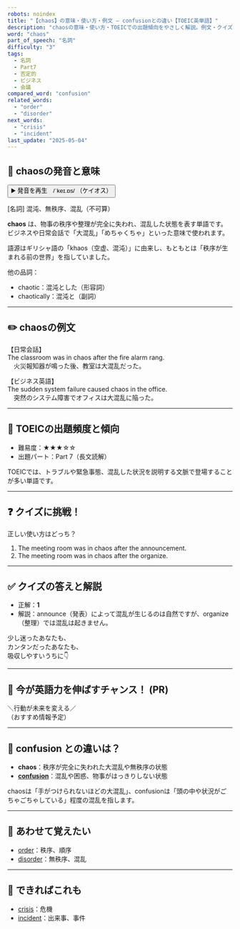 ```yaml
---
robots: noindex
title: "【chaos】の意味・使い方・例文 ― confusionとの違い【TOEIC英単語】"
description: "chaosの意味・使い方・TOEICでの出題傾向をやさしく解説。例文・クイズ付きでconfusionとの違いもわかりやすく学べます。"
word: "chaos"
part_of_speech: "名詞"
difficulty: "3"
tags:
  - 名詞
  - Part7
  - 否定的
  - ビジネス
  - 会議
compared_word: "confusion"
related_words:
  - "order"
  - "disorder"
next_words:
  - "crisis"
  - "incident"
last_update: "2025-05-04"
---
```


## 🔰 chaosの発音と意味

<button class="play-audio" onclick="playTTS('chaos')">
  <span class="play-audio-main">
    ▶️ 発音を再生　/ˈkeɪ.ɒs/
  </span>
  <span class="play-audio-sub">
    （ケイオス）
  </span>
</button>

[名詞] 混沌、無秩序、混乱（不可算）

**chaos** は、物事の秩序や整理が完全に失われ、混乱した状態を表す単語です。  
ビジネスや日常会話で「大混乱」「めちゃくちゃ」といった意味で使われます。

語源はギリシャ語の「khaos（空虚、混沌）」に由来し、もともとは「秩序が生まれる前の世界」を指していました。

他の品詞：  
- chaotic：混沌とした（形容詞）
- chaotically：混沌と（副詞）

---

## ✏️ chaosの例文

【日常会話】  
The classroom was in chaos after the fire alarm rang.  
　火災報知器が鳴った後、教室は大混乱だった。

【ビジネス英語】  
The sudden system failure caused chaos in the office.  
　突然のシステム障害でオフィスは大混乱に陥った。

---

## 🎯 TOEICの出題頻度と傾向

- 難易度：★★★☆☆
- 出題パート：Part 7（長文読解）

TOEICでは、トラブルや緊急事態、混乱した状況を説明する文脈で登場することが多い単語です。

---

## ❓ クイズに挑戦！

正しい使い方はどっち？

1. The meeting room was in chaos after the announcement.  
2. The meeting room was in chaos after the organize.

---

## ✅ クイズの答えと解説

- 正解：**1**
- 解説：announce（発表）によって混乱が生じるのは自然ですが、organize（整理）では混乱は起きません。

少し迷ったあなたも、  
カンタンだったあなたも、  
吸収しやすいうちに👇️

---

## 🚀 今が英語力を伸ばすチャンス！ (PR)

<div class="info-center">
＼行動が未来を変える／<br>  
（おすすめ情報予定）
</div>

---

## 🤔  confusion との違いは？

- **chaos**：秩序が完全に失われた大混乱や無秩序の状態
- **[confusion](/word/confusion/)**：混乱や困惑、物事がはっきりしない状態

chaosは「手がつけられないほどの大混乱」、confusionは「頭の中や状況がごちゃごちゃしている」程度の混乱を指します。

---

## 🧩 あわせて覚えたい

- [order](/word/order/)：秩序、順序
- [disorder](/word/disorder/)：無秩序、混乱

---

## 📖 できればこれも

- [crisis](/word/crisis/)：危機
- [incident](/word/incident/)：出来事、事件

<!-- cvid: aid41_bid14 -->
